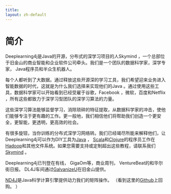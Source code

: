 ```yaml
---
title: 
layout: zh-default
---
```


# 简介

Deeplearning4j是Java的开源，分布式的深学习项目的人Skymind ，一个总部位于旧金山的商业智能和企业软件公司牵头。我们是一个团队的数据科学家，深学专家， Java程序员和半众生机器人。

每个人都听到了大数据。通过释放这些开源深的学习工具，我们希望迎来业务进入智能数据的时代，这就是为什么我们选择来实现他们的Java 。通过使用这些工具，数据科学家可以开始看到已经受雇于谷歌，Facebook ，微软，百度和Netflix ，所有这些都致力于深学习型团队的深学习算法的力量。

这些深学习算法能够监督学习，消除琐碎的特征提取，从数据科学家的冲击，使他们能够专注于更有趣的工作。更一般地，我们相信他们将帮助我们创造一个更安全，更智能，更透明，更高效的社会。

有很多旋钮，当你训练的分布式深学习网络转。我们已经竭尽所能来解释他们，让Deeplearning4j可以作为DIY工具为[Java](https://zh.wikipedia.org/wiki/Java) ， [Scala](https://zh.wikipedia.org/wiki/Scala)和[Clojure](https://zh.wikipedia.org/wiki/Clojure)的程序员工作在[Hadoop](https://zh.wikipedia.org/wiki/Apache_Hadoop)和其他文件系统。如果您需要支持或定制超出这些教程，请联系我们[Skymind](mailto:chris@skymind.io) 。

Deeplearning4j已刊登在有线， GigaOm等，商业周刊， VentureBeat的和华尔街日报。 DL4J车间通过[GalvanizeU](http://www.galvanizeu.com/)在旧金山提供。

[ND4J](http://nd4j.org/zh-getstarted.html)是Java科学计算引擎提供动力我们的矩阵操作。 （看到这里的[Github](https://github.com/SkymindIO/nd4j/)上回购。 ）
